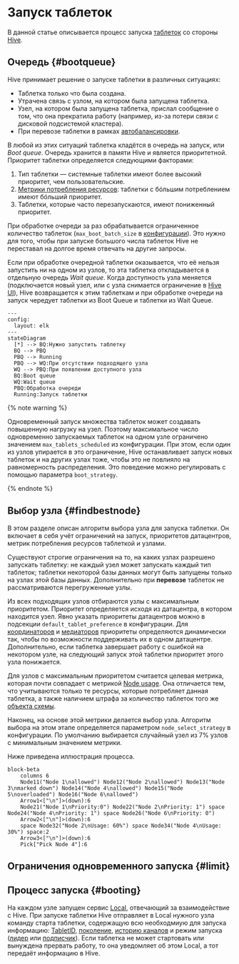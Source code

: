 # Запуск таблеток

В данной статье описывается процесс запуска [таблеток](../concepts/glossary.md#tablet) со стороны [Hive](../concepts/glossary.md#hive).

## Очередь {#bootqueue}

Hive принимает решение о запуске таблетки в различных ситуациях:

* Таблетка только что была создана.
* Утрачена связь с узлом, на котором была запущена таблетка.
* Узел, на котором была запущена таблетка, прислал сообщение о том, что она прекратила работу (например, из-за потери связи с дисковой подсистемой кластера).
* При перевозе таблетки в рамках [автобалансировки](hive.md#autobalancing).

В любой из этих ситуаций таблетка кладётся в очередь на запуск, или *Boot queue*. Очередь хранится в памяти Hive и является приоритетной. Приоритет таблетки определяется следующими факторами:

1. Тип таблетки — системные таблетки имеют более высокий приоритет, чем пользовательские.
1. [Метрики потребления ресурсов](hive.md#resources): таблетки с бóльшим потреблением имеют бóльший приоритет.
1. Таблетки, которые часто перезапускаются, имеют пониженный приоритет.

При обработке очереди за раз обрабатывается ограниченное количество таблеток (`max_boot_batch_size` в [конфигурации](../reference/configuration/hive.md#boot)). Это нужно для того, чтобы при запуске большого числа таблеток Hive не переставал на долгое время отвечать на другие запросы.

Если при обработке очередной таблетки оказывается, что её нельзя запустить ни на одном из узлов, то эта таблетка откладывается в отдельную очередь *Wait queue*. Когда доступность узла меняется (подключается новый узел, или с узла снимается ограничение в [Hive UI](../reference/embedded-ui/hive.md)), Hive возвращается к этим таблеткам и при обработке очереди на запуск чередует таблетки из Boot Queue и таблетки из Wait Queue.

```mermaid
---
config:
  layout: elk
---
stateDiagram
  [*] --> BQ:Нужно запустить таблетку
  BQ --> PBQ
  PBQ --> Running
  PBQ --> WQ:При отсутствии подходящего узла
  WQ --> PBQ:При появлении доступного узла
  BQ:Boot queue
  WQ:Wait queue
  PBQ:Обработка очереди
  Running:Запуск таблетки
```

{% note warning %}

Одновременный запуск множества таблеток может создавать повышенную нагрузку на узел. Поэтому максимальное число одновременно запускаемых таблеток на одном узле ограничено значением `max_tablets_scheduled` из конфигурации. При этом, если один из узлов упирается в это ограничение, Hive останавливает запуск новых таблеток и на других узлах тоже, чтобы это не повлияло на равномерность распределения. Это поведение можно регулировать с помощью параметра `boot_strategy`.

{% endnote %}

## Выбор узла {#findbestnode}

В этом разделе описан алгоритм выбора узла для запуска таблетки. Он включает в себя учёт ограничений на запуск, приоритетов датацентров, метрик потребления ресурсов таблеткой и узлами.

Существуют строгие ограничения на то, на каких узлах разрешено запускать таблетку: не каждый узел может запускать каждый тип таблеток; таблетки некоторой базы данных могут быть запущены только на узлах этой базы данных. Дополнительно при **перевозе** таблеток не рассматриваются перегруженные узлы.

Из всех подходящих узлов отбираются узлы с максимальным приоритетом. Приоритет определяется исходя из датацентра, в котором находится узел. Явно указать приоритеты датацентров можно в подсекции `default_tablet_preference` в конфигурации. Для [координаторов](../concepts/glossary.md#coordinator) и [медиаторов](../concepts/glossary.md#mediator) приоритеты определяются динамически так, чтобы по возможности поддерживать их в одном датацентре. Дополнительно, если таблетка завершает работу с ошибкой на некотором узле, на следующий запуск этой таблетки приоритет этого узла понижается.

Для узлов с максимальным приоритетом считается целевая метрика, которая почти совпадает с метрикой [Node usage](hive.md#node-usage). Она отличается тем, что учитываются только те ресурсы, которые потребляет данная таблетка, а также наличием штрафа за количество таблеток того же [объекта схемы](../concepts/glossary.md#schema-object).

Наконец, на основе этой метрики делается выбор узла. Алгоритм выбора на этом этапе определяется параметром `node_select_strategy` в конфигурации. По умолчанию выбирается случайный узел из 7% узлов с минимальным значением метрики.

Ниже приведена иллюстрация процесса.

```mermaid
block-beta
    columns 6
    Node11("Node 1\nallowed") Node12("Node 2\nallowed") Node13("Node 3\nmarked down") Node14("Node 4\nallowed") Node15("Node 5\noverloaded") Node16("Node 6\nallowed")
    Arrow1<["\n"]>(down):6
    Node21("Node 1\nPriority:0") Node22("Node 2\nPriority: 1") space Node24("Node 4\nPriority: 1") space Node26("Node 6\nPriority: 0")
    Arrow2<["\n"]>(down):6
    space Node32("Node 2\nUsage: 60%") space Node34("Node 4\nUsage: 30%") space:2
    Arrow3<["\n"]>(down):6
    Pick["Pick Node 4"]:6
```

## Ограничения одновременного запуска {#limit}

## Процесс запуска {#booting}

На каждом узле запущен сервис [Local](../concepts/glossary.md#local), отвечающий за взаимодействие с Hive. При запуске таблетки Hive отправляет в Local нужного узла команду старта таблетки, содержащую всю необходмиую для запуска информацию: [TabletID](../concepts/glossary.md#tabletid), [поколение](../concepts/glossary.md#tablet-generation), [историю каналов](general-schema.md#history) и режим запуска ([лидер](../concepts/glossary.md#tablet-leader) или [подписчик](../concepts/glossary.md#tablet-follower)). Если таблетка не может стартовать или вынуждена прервать работу, то она уведомляет об этом Local, а тот передаёт информацию в Hive.
